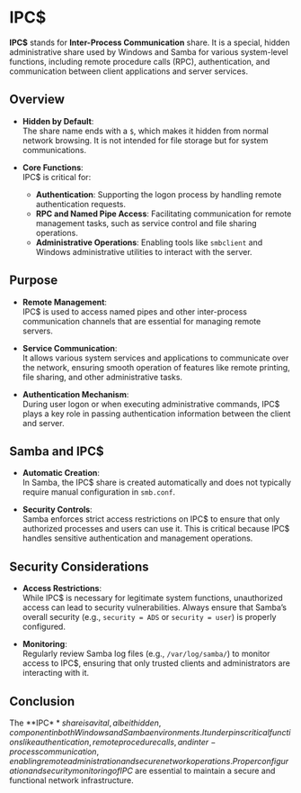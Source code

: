 # IPC$

**IPC$** stands for **Inter-Process Communication** share. It is a special, hidden administrative share used by Windows and Samba for various system-level functions, including remote procedure calls (RPC), authentication, and communication between client applications and server services.

## Overview

- **Hidden by Default**:  
  The share name ends with a `$`, which makes it hidden from normal network browsing. It is not intended for file storage but for system communications.

- **Core Functions**:  
  IPC$ is critical for:
  - **Authentication**: Supporting the logon process by handling remote authentication requests.
  - **RPC and Named Pipe Access**: Facilitating communication for remote management tasks, such as service control and file sharing operations.
  - **Administrative Operations**: Enabling tools like `smbclient` and Windows administrative utilities to interact with the server.

## Purpose

- **Remote Management**:  
  IPC$ is used to access named pipes and other inter-process communication channels that are essential for managing remote servers.
  
- **Service Communication**:  
  It allows various system services and applications to communicate over the network, ensuring smooth operation of features like remote printing, file sharing, and other administrative tasks.

- **Authentication Mechanism**:  
  During user logon or when executing administrative commands, IPC$ plays a key role in passing authentication information between the client and server.

## Samba and IPC$

- **Automatic Creation**:  
  In Samba, the IPC$ share is created automatically and does not typically require manual configuration in `smb.conf`.
  
- **Security Controls**:  
  Samba enforces strict access restrictions on IPC$ to ensure that only authorized processes and users can use it. This is critical because IPC$ handles sensitive authentication and management operations.

## Security Considerations

- **Access Restrictions**:  
  While IPC$ is necessary for legitimate system functions, unauthorized access can lead to security vulnerabilities. Always ensure that Samba’s overall security (e.g., `security = ADS` or `security = user`) is properly configured.

- **Monitoring**:  
  Regularly review Samba log files (e.g., `/var/log/samba/`) to monitor access to IPC$, ensuring that only trusted clients and administrators are interacting with it.

## Conclusion

The **IPC$** share is a vital, albeit hidden, component in both Windows and Samba environments. It underpins critical functions like authentication, remote procedure calls, and inter-process communication, enabling remote administration and secure network operations. Proper configuration and security monitoring of IPC$ are essential to maintain a secure and functional network infrastructure.

